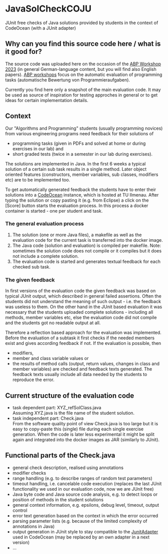 # JavaSolCheckCOJU
JUnit free checks of Java solutions provided by students in the context of CodeOcean (with a JUnit adapter)

## Why can you find this source code here / what is it good for?
The source code was uploaded here on the occasion of the [ABP Workshop 2023](https://www.abp-workshop.de/2023) (in general German-language content, but you will find also English papers). [ABP workshops](https://www.abp-workshop.de) focus on the automatic evaluation of programming tasks (automatische Bewertung von Programmieraufgaben).

Currently you find here only a snapshot of the main evaluation code. It may be used as source of inspiration for testing approches in general or to get ideas for certain implementation details.

## Context
Our "Algorithms and Programming" students (usually programming novices) from various engineering programs need feedback for their solutions of
  - programming tasks (given in PDFs and solved at home or during exercises in our lab) and
  - short graded tests (twice in a semester in our lab during exercises).

The solutions are implemented in Java.
In the first 6 weeks a typical solution of a certain sub task results in a single method.
Later object oriented features (constructors, member variables, sub classes, modifiers etc) are to be implemented too.

To get automatically generated feedback the students have to enter their solutions into a [CodeOcean](https://github.com/openHPI/codeocean) instance, which is hosted at TU Ilmenau.
After typing the solution or copy pasting it (e.g. from Eclipse) a click on the [Score] button starts the evaluation process. 
In this process a docker container is started - one per student and task.

### The general evaluation process
1. The solution (one or more Java files), a makefile as well as the evaluation code for the current task is transferred into the docker image.
2. The Java code (solution and evaluation) is compiled per makefile. Note: sometimes the solution code does not compile or it compiles but it does not include a complete solution.
3. The evaluation code is started and generates textual feedback for each checked sub task. 

### The given feedback
In first versions of the evaluation code the given feedback was based on typical JUnit output, which described in general failed assertions.
Often the students did not understand the meaning of such output - i.e. the feedback was useless to them. 
On the other hand in the JUnit based evaluation it was necessary that the students uploaded complete solutions - including all methods, member variables etc, 
else the evaluation code did not compile and the students got no readable output at all.

Therefore a reflection based approach for the evaluation was implemented. 
Before the evaluation of a subtask it first checks if the needed members exist and gives according feedback if not.
If the evaluation is possible, then 
  - modifiers,
  - member and class variable values or
  - the results of method calls (output, return values, changes in class and member variables)
are checked and feedback texts generated.
The feedback texts usually include all data needed by the students to reproduce the error.

## Current structure of the evaluation code
  - task dependent part: XYZ_refSolClass.java<br>
    Assuming XYZ.java is the file name of the student solution. 
  - task independent part: Check.java<br>
    From the software quality point of view Check.java is too large but it is easy to copy-paste this (single) file during each single exercise generation.
    When the code is later less experimental it might be split again and integrated into the docker images as JAR (similarly to JUnit). 

## Functional parts of the Check.java
  - general check description, realised using annotations
  - modifier checks
  - range handling (e.g. to describe ranges of random test parameters)
  - timeout handling, i.e. cancelable code execution (replaces the last JUnit functionality we used in our evaluation code, now we are JUnit free)
  - Java byte code and Java source code analysis, e.g. to detect loops or position of methods in the student solutions
  - general context information, e.g. epsilons, debug level, timeout, output control
  - error text generation based on the context in which the error occurred
  - parsing parameter lists (e.g. because of the limited complexity of annotations in Java)
  - output generation in JUnit style to stay compatible to the [JunitAdapter](https://github.com/openHPI/codeocean/blob/master/lib/junit_adapter.rb) used in CodeOcean (may be replaced by an own adapter in a next version)
  - ...
